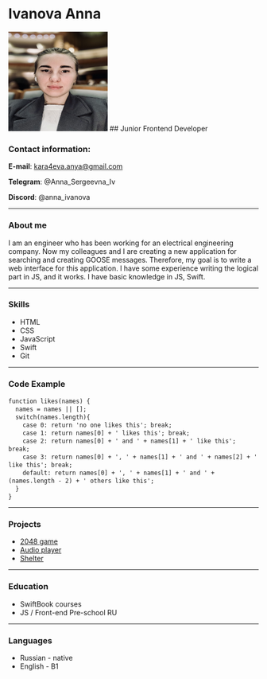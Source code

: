 # Ivanova Anna
<!-- ![Photo](/assets/IMG_3461.jpeg) -->
<img src="/assets/IMG_3461.jpeg" width="200" height="200">
## Junior Frontend Developer

### Contact information:
**E-mail**: kara4eva.anya@gmail.com


**Telegram**: @Anna_Sergeevna_Iv


**Discord**: @anna_ivanova
***


### About me
I am an engineer who has been working for an electrical engineering company. Now my colleagues and I are creating a new application for searching and creating GOOSE messages. Therefore, my goal is to write a web interface for this application. I have some experience writing the logical part in JS, and it works. I have basic knowledge in JS, Swift.
***


### Skills
* HTML
* CSS
* JavaScript
* Swift
* Git
***


### Code Example
```
function likes(names) {
  names = names || [];
  switch(names.length){
    case 0: return 'no one likes this'; break;
    case 1: return names[0] + ' likes this'; break;
    case 2: return names[0] + ' and ' + names[1] + ' like this'; break;
    case 3: return names[0] + ', ' + names[1] + ' and ' + names[2] + ' like this'; break;
    default: return names[0] + ', ' + names[1] + ' and ' + (names.length - 2) + ' others like this';
  }
}
```
***


### Projects
* [2048 game](https://rolling-scopes-school.github.io/annasergeevnaiv-JSFEPRESCHOOL2024Q2/random-game/index.html)
* [Audio player](https://rolling-scopes-school.github.io/annasergeevnaiv-JSFEPRESCHOOL2024Q2//audio-player/index.html)
* [Shelter](https://rolling-scopes-school.github.io/annasergeevnaiv-JSFEPRESCHOOL2024Q2/shelter/index.html)
***


### Education
* SwiftBook courses
* JS / Front-end Pre-school RU
***


### Languages
* Russian - native
* English - B1